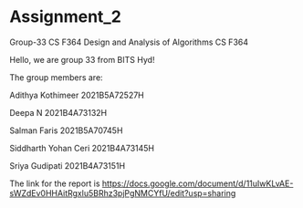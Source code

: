 # Assignment_2
Group-33 CS F364
Design and Analysis of Algorithms CS F364

Hello, we are group 33 from BITS Hyd!

The group members are:

Adithya Kothimeer 2021B5A72527H

Deepa N 2021B4A73132H

Salman Faris 2021B5A70745H

Siddharth Yohan Ceri 2021B4A73145H

Sriya Gudipati 2021B4A73151H

The link for the report is https://docs.google.com/document/d/11uIwKLvAE-sWZdEv0HHAitRgxlu5BRhz3pjPgNMCYfU/edit?usp=sharing
